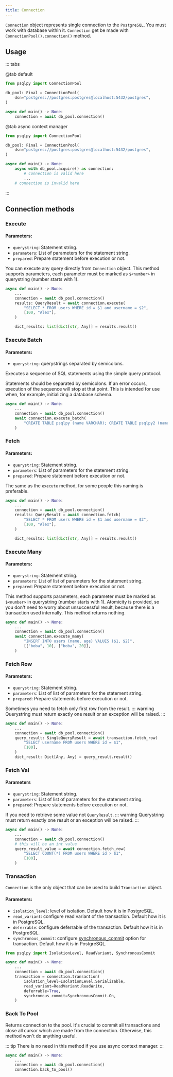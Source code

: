 ```yaml
---
title: Connection
---
```


`Connection` object represents single connection to the `PostgreSQL`. You must work with database within it.
`Connection` get be made with `ConnectionPool().connection()` method.

## Usage
::: tabs

@tab default
```python
from psqlpy import ConnectionPool

db_pool: Final = ConnectionPool(
    dsn="postgres://postgres:postgres@localhost:5432/postgres",
)

async def main() -> None:
    connection = await db_pool.connection()
```

@tab async context manager
```python
from psqlpy import ConnectionPool

db_pool: Final = ConnectionPool(
    dsn="postgres://postgres:postgres@localhost:5432/postgres",
)

async def main() -> None:
    async with db_pool.acquire() as connection:
        # connection is valid here
        ...
    # connection is invalid here
```
:::

## Connection methods

### Execute

#### Parameters:

- `querystring`: Statement string.
- `parameters`: List of parameters for the statement string.
- `prepared`: Prepare statement before execution or not.

You can execute any query directly from `Connection` object.
This method supports parameters, each parameter must be marked as `$<number>` in querystring (number starts with 1).

```python
async def main() -> None:
    ...
    connection = await db_pool.connection()
    results: QueryResult = await connection.execute(
        "SELECT * FROM users WHERE id = $1 and username = $2",
        [100, "Alex"],
    )

    dict_results: list[dict[str, Any]] = results.result()
```

### Execute Batch

#### Parameters:

- `querystring`: querystrings separated by semicolons.

Executes a sequence of SQL statements using the simple query protocol.

Statements should be separated by semicolons.
If an error occurs, execution of the sequence will stop at that point.
This is intended for use when, for example,
initializing a database schema.

```python
async def main() -> None:
    ...
    connection = await db_pool.connection()
    await connection.execute_batch(
        "CREATE TABLE psqlpy (name VARCHAR); CREATE TABLE psqlpy2 (name VARCHAR);",
    )
```

### Fetch

#### Parameters:

- `querystring`: Statement string.
- `parameters`: List of parameters for the statement string.
- `prepared`: Prepare statement before execution or not.

The same as the `execute` method, for some people this naming is preferable.

```python
async def main() -> None:
    ...
    connection = await db_pool.connection()
    results: QueryResult = await connection.fetch(
        "SELECT * FROM users WHERE id = $1 and username = $2",
        [100, "Alex"],
    )

    dict_results: list[dict[str, Any]] = results.result()
```

### Execute Many

#### Parameters:

- `querystring`: Statement string.
- `parameters`: List of list of parameters for the statement string.
- `prepared`: Prepare statement before execution or not.

This method supports parameters, each parameter must be marked as `$<number>` in querystring (number starts with 1).
Atomicity is provided, so you don't need to worry about unsuccessful result, because there is a transaction used internally.
This method returns nothing.

```python
async def main() -> None:
    ...
    connection = await db_pool.connection()
    await connection.execute_many(
        "INSERT INTO users (name, age) VALUES ($1, $2)",
        [["boba", 10], ["boba", 20]],
    )
```

### Fetch Row

#### Parameters:

- `querystring`: Statement string.
- `parameters`: List of list of parameters for the statement string.
- `prepared`: Prepare statements before execution or not.

Sometimes you need to fetch only first row from the result.
::: warning
Querystring must return exactly one result or an exception will be raised.
:::

```python
async def main() -> None:
    ...
    connection = await db_pool.connection()
    query_result: SingleQueryResult = await transaction.fetch_row(
        "SELECT username FROM users WHERE id = $1",
        [100],
    )
    dict_result: Dict[Any, Any] = query_result.result()
```

### Fetch Val

#### Parameters

- `querystring`: Statement string.
- `parameters`: List of list of parameters for the statement string.
- `prepared`: Prepare statements before execution or not.

If you need to retrieve some value not `QueryResult`.
::: warning
Querystring must return exactly one result or an exception will be raised.
:::

```python
async def main() -> None:
    ...
    connection = await db_pool.connection()
    # this will be an int value
    query_result_value = await connection.fetch_row(
        "SELECT COUNT(*) FROM users WHERE id > $1",
        [100],
    )
```

### Transaction

`Connection` is the only object that can be used to build `Transaction` object.

#### Parameters:

- `isolation_level`: level of isolation. Default how it is in PostgreSQL.
- `read_variant`: configure read variant of the transaction. Default how it is in PostgreSQL.
- `deferrable`: configure deferrable of the transaction. Default how it is in PostgreSQL.
- `synchronous_commit`: configure [synchronous_commit](https://postgresqlco.nf/doc/en/param/synchronous_commit/) option for transaction. Default how it is in PostgreSQL.

```python
from psqlpy import IsolationLevel, ReadVariant, SynchronousCommit

async def main() -> None:
    ...
    connection = await db_pool.connection()
    transaction = connection.transaction(
        isolation_level=IsolationLevel.Serializable,
        read_variant=ReadVariant.ReadWrite,
        deferrable=True,
        synchronous_commit=SynchronousCommit.On,
    )
```

### Back To Pool
Returns connection to the pool.
It's crucial to commit all transactions and close all cursor which are made from the connection.
Otherwise, this method won't do anything useful.

::: tip
There is no need in this method if you use async context manager.
:::

```python
async def main() -> None:
    ...
    connection = await db_pool.connection()
    connection.back_to_pool()
```
